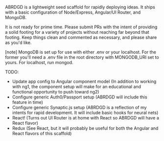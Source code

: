 ABRDGD is a lightweight seed scaffold for rapidly deploying ideas. It ships with a basic configuration of Node/Express, Angular/UI Router, and MongoDB.

It is not ready for prime time. Please submit PRs with the intent of providing a solid footing for a variety of projects without reaching far beyond that footing. Keep things clean and commented as necessary, and please share as you'd like.

[note] MongoDB is set up for use with either .env or your localhost. For the former you'll need a .env file in the root directory with MONGODB_URI set to yours. For localhost, run mongod.

TODO:
* Update app config to Angular component model (In addition to working with ng1, the component setup will make for an educational and functional opportunity to push toward ng2)
* Configure generic Auth0/Passport setup (ABRDGD will include this feature in time)
* Configure generic Synaptic.js setup (ABRDGD is a reflection of my intents for rapid development. It will include basic hooks for neural nets)
* React! (Turns out UI Router is at home with React so ABRDGD will have a React flavor)
* Redux (See React, but it will probably be useful for both the Angular and React flavors of this scaffold)